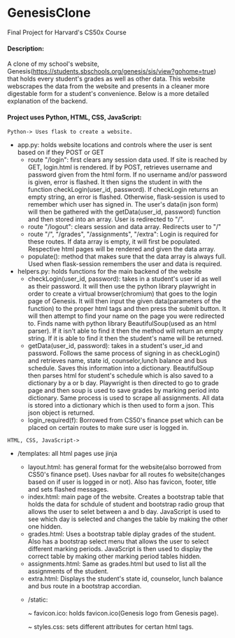 # GenesisClone

Final Project for Harvard's CS50x Course

#### Description:

A clone of my school's website, Genesis(https://students.sbschools.org/genesis/sis/view?gohome=true) that holds every student's grades as well as other data. This website webscrapes the data from the website and presents in a cleaner more digestable form for a student's convenience. Below is a more detailed explanation of the backend.

#### Project uses Python, HTML, CSS, JavaScript:

`Python-> Uses flask to create a website.`
* app.py: holds website locations and controls where the user is sent based on if they POST or GET
    * route "/login": first clears any session data used. If site is reached by GET, login.html is rendered. If by POST, retrieves username and password given from the html form. If no username and/or password is given, error is flashed. It then signs the student in with the function checkLogin(user_id, password). If checkLogin returns an empty string, an error is flashed. Otherwise, flask-session is used to remember which user has signed in. The user's data(in json form) will then be gathered with the getData(user_id, password) function and then stored into an array. User is redirected to "/".
    * route "/logout": clears session and data array. Redirects user to "/"
    * route "/", "/grades", "/assignments", "/extra": Login is required for these routes. If data array is empty, it will first be populated. Respective html pages will be rendered and given the data array.
    * populate(): method that makes sure that the data array is always full. Used when flask-session remembers the user and data is required.
* helpers.py: holds functions for the main backend of the website
    * checkLogin(user_id, password): takes in a student's user id as well as their password. It will then use the python library playwright in order to create a virtual browser(chromium) that goes to the login page of Genesis. It will then input the given data(parameters of the function) to the proper html tags and then press the submit button. It will then attempt to find your name on the page you were redirected to. Finds name with python library BeautifulSoup(used as an html parser). If it isn't able to find it then the method will return an empty string. If it is able to find it then the student's name will be returned.
    * getData(user_id, password): takes in a student's user_id and password. Follows the same process of signing in as checkLogin() and retrieves name, state id, counselor,lunch balance and bus schedule. Saves this information into a dictionary. BeautifulSoup then parses html for student's schedule which is also saved to a dictionary by a or b day. Playwright is then directed to go to grade page and then soup is used to save grades by marking period into dictionary. Same process is used to scrape all assignments. All data is stored into a dictionary which is then used to form a json. This json object is returned.
    * login_required(f): Borrowed from CS50's finance pset which can be placed on certain routes to make sure user is logged in.

 `HTML, CSS, JavaScript->`
* /templates: all html pages use jinja
    * layout.html: has general format for the website(also borrowed from CS50's finance pset). Uses navbar for all routes fo website(changes based on if user is logged in or not). Also has favicon, footer, title and sets flashed messages.
    * index.html: main page of the website. Creates a bootstrap table that holds the data for schdule of student and bootstrap radio group that allows the user to selet between a and b day. JavaScript is used to see which day is selected and changes the table by making the other one hidden.
    * grades.html: Uses a bootstrap table diplay grades of the student. Also has a bootstrap select menu that allows the user to select different marking periods. JavaScript is then used to display the correct table by making other marking period tables hidden.
    * assignments.html: Same as grades.html but used to list all the assignments of the student.
    * extra.html: Displays the student's state id, counselor, lunch balance and bus route in a bootstrap accordian.

    - /static:

        ~ favicon.ico: holds favicon.ico(Genesis logo from Genesis page).

        ~ styles.css: sets different attributes for certan html tags.

